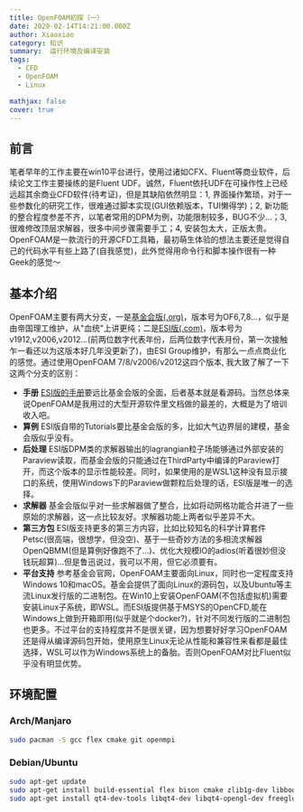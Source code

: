```yaml
---
title: OpenFOAM初探（一）
date: 2020-02-14T14:21:00.000Z
author: Xiaoxiao
category: 知识
summary:  运行环境及编译安装
tags:
  - CFD
  - OpenFOAM
  - Linux

mathjax: false
cover: true
---
```


## 前言

笔者早年的工作主要在win10平台进行，使用过诸如CFX、Fluent等商业软件，后续论文工作主要操练的是Fluent UDF。诚然，Fluent依托UDF在可操作性上已经远超其余商业CFD软件(待考证)，但是其缺陷依然明显：1, 界面操作繁琐，对于一些参数化的研究工作，很难通过脚本实现(GUI依赖版本，TUI懒得学)；2, 新功能的整合程度参差不齐，以笔者常用的DPM为例，功能限制较多，BUG不少...；3, 很难修改顶层求解器，很多中间步骤需要手工；4, 安装包太大，正版太贵。
OpenFOAM是一款流行的开源CFD工具箱，最初萌生体验的想法主要还是觉得自己的代码水平有些上路了(自我感觉)，此外觉得用命令行和脚本操作很有一种Geek的感觉～

## 基本介绍

OpenFOAM主要有两大分支，一是[基金会版(.org)](https://www.openfoam.org)，版本号为OF6,7,8...，似乎是由帝国理工维护，从"血统"上讲更纯；二是[ESI版(.com)](https://www.openfoam.com)，版本号为v1912,v2006,v2012...(前两位数字代表年份，后两位数字代表月份，第一次接触乍一看还以为这版本好几年没更新了)，由ESI Group维护，有那么一点点商业化的感觉。通过使用OpenFOAM 7/8/v2006/v2012这四个版本, 我大致了解了一下这两个分支的区别：

* **手册** [ESI版的手册](https://openfoam.com/documentation/guides/latest/doc/)要远比基金会版的全面，后者基本就是看源码。当然总体来说OpenFOAM是我用过的大型开源软件里文档做的最差的，大概是为了培训收入吧。
* **算例** ESI版自带的Tutorials要比基金会版的多，比如大气边界层的建模，基金会版似乎没有。
* **后处理** ESI版DPM类的求解器输出的lagrangian粒子场能够通过外部安装的Paraview读取，而基金会版的只能通过在ThirdParty中编译的Paraview打开，而这个版本的显示性能较差。同时，如果使用的是WSL1这种没有显示接口的系统，使用Windows下的Paraview做颗粒后处理的话，ESI版是唯一的选择。
* **求解器** 基金会版似乎对一些求解器做了整合，比如将动网格功能合并进了一些原始的求解器，这一点比较友好。求解器功能上两者似乎差异不大。
* **第三方包** ESI版支持更多的第三方内容，比如比较知名的科学计算套件Petsc(很高端，很想学，但没空)、基于一些奇妙方法的多相流求解器OpenQBMM(但是算例好像跑不了...)、优化大规模IO的adios(听着很妙但没钱玩超算)...但是鲁迅说过，我可以不用，但它必须要有。
* **平台支持** 参考基金会官网，OpenFOAM主要面向Linux，同时也一定程度支持Windows 10和macOS。基金会提供了面向Linux的源码包，以及Ubuntu等主流Linux发行版的二进制包。在Win10上安装OpenFOAM(不包括虚拟机)需要安装Linux子系统，即WSL。而ESI版提供基于MSYS的OpenCFD,能在Windows上做到开箱即用(似乎就是个docker?)，针对不同发行版的二进制包也更多。不过平台的支持程度并不是很关键，因为想要好好学习OpenFOAM还是得从编译源码包开始，使用原生Linux无论从性能和兼容性来看都是最佳选择，WSL可以作为Windows系统上的备胎。否则OpenFOAM对比Fluent似乎没有明显优势。

## 环境配置

### Arch/Manjaro

```bash
sudo pacman -S gcc flex cmake git openmpi
```

### Debian/Ubuntu

```bash
sudo apt-get update
sudo apt-get install build-essential flex bison cmake zlib1g-dev libboost-system-dev libboost-thread-dev libopenmpi-dev openmpi-bin gnuplot libreadline-dev libncurses-dev libxt-dev
sudo apt-get install qt4-dev-tools libqt4-dev libqt4-opengl-dev freeglut3-dev libqtwebkit-dev
```
